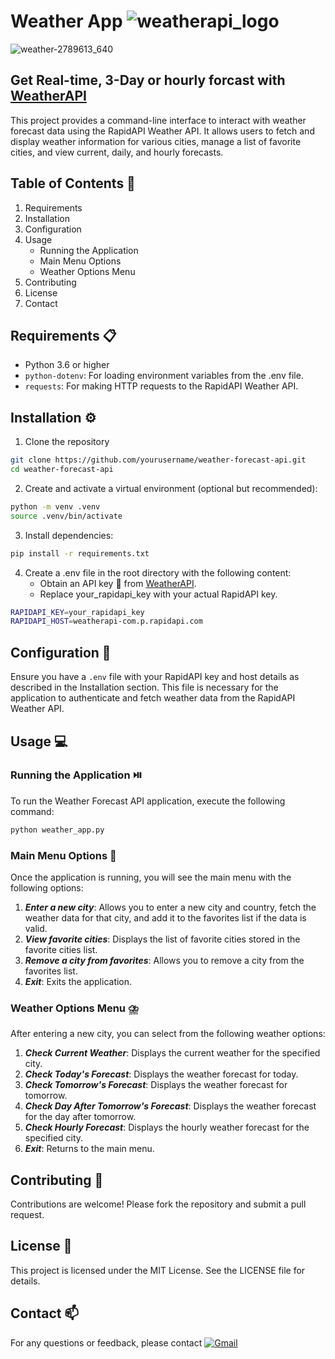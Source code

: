 # Weather App ![weatherapi_logo](https://github.com/pgnikolov/weather-app-api/assets/151896883/f200ace4-93dc-4819-bb7f-9c6f6204ed59)
![weather-2789613_640](https://github.com/pgnikolov/weather-app-api/assets/151896883/cb11857d-9403-4d62-a5bb-d15f30322d23)

## Get Real-time, 3-Day or hourly forcast with [WeatherAPI](https://www.weatherapi.com/)



This project provides a command-line interface to interact with weather forecast data using the RapidAPI Weather API. It allows users to fetch and display weather information for various cities, manage a list of favorite cities, and view current, daily, and hourly forecasts.

## Table of Contents 📂

1. Requirements
2. Installation
3. Configuration
4. Usage
    - Running the Application
    - Main Menu Options
    - Weather Options Menu
5. Contributing
6. License
7. Contact

## Requirements 📋
- Python 3.6 or higher
- `python-dotenv`: For loading environment variables from the .env file.
- `requests`: For making HTTP requests to the RapidAPI Weather API.

## Installation ⚙️
1. Clone the repository
```bash
git clone https://github.com/yourusername/weather-forecast-api.git
cd weather-forecast-api
```

2. Create and activate a virtual environment (optional but recommended):
```bash
python -m venv .venv
source .venv/bin/activate 
```

3. Install dependencies:
```bash
pip install -r requirements.txt
```

4. Create a .env file in the root directory with the following content:
    - Obtain an API key :key: from [WeatherAPI](https://www.weatherapi.com/).
    - Replace your_rapidapi_key with your actual RapidAPI key.
```bash
RAPIDAPI_KEY=your_rapidapi_key
RAPIDAPI_HOST=weatherapi-com.p.rapidapi.com
```

## Configuration 🧰
Ensure you have a `.env` file with your RapidAPI key and host details as described in the Installation section. This file is necessary for the application to authenticate and fetch weather data from the RapidAPI Weather API.

## Usage 💻

### Running the Application ⏯️
To run the Weather Forecast API application, execute the following command:
```bash
python weather_app.py
```

### Main Menu Options 🔢
Once the application is running, you will see the main menu with the following options:
1. ***Enter a new city***: Allows you to enter a new city and country, fetch the weather data for that city, and add it to the favorites list if the data is valid.
2. ***View favorite cities***: Displays the list of favorite cities stored in the favorite cities list.
3. ***Remove a city from favorites***: Allows you to remove a city from the favorites list.
4. ***Exit***: Exits the application.

### Weather Options Menu ⛈️
After entering a new city, you can select from the following weather options:

1. ***Check Current Weather***: Displays the current weather for the specified city.
2. ***Check Today's Forecast***: Displays the weather forecast for today.
3. ***Check Tomorrow's Forecast***: Displays the weather forecast for tomorrow.
4. ***Check Day After Tomorrow's Forecast***: Displays the weather forecast for the day after tomorrow.
5. ***Check Hourly Forecast***: Displays the hourly weather forecast for the specified city.
6. ***Exit***: Returns to the main menu.
 

## Contributing 🤝
Contributions are welcome! Please fork the repository and submit a pull request.

## License 📝
This project is licensed under the MIT License. See the LICENSE file for details.

## Contact 📫
For any questions or feedback, please contact [![Gmail](https://img.shields.io/badge/-Gmail-c14438?style=flat&logo=Gmail&logoColor=white)](mailto:pgnikolov@gmail.com)
